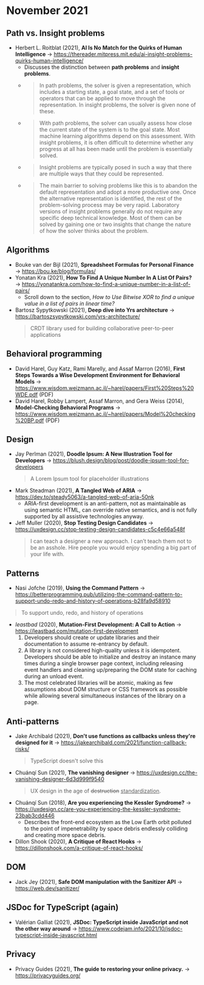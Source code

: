 # November 2021

## Path vs. Insight problems

+ Herbert L. Roitblat (2021), **AI Is No Match for the Quirks of Human Intelligence** &#8594; https://thereader.mitpress.mit.edu/ai-insight-problems-quirks-human-intelligence/
  + Discusses the distinction between **path problems** and **insight problems**.
  + > In path problems, the solver is given a representation, which includes a starting state, a goal state, and a set of tools or operators that can be applied to move through the representation. In insight problems, the solver is given none of these.
  + > With path problems, the solver can usually assess how close the current state of the system is to the goal state. Most machine learning algorithms depend on this assessment. With insight problems, it is often difficult to determine whether any progress at all has been made until the problem is essentially solved.
  + > Insight problems are typically posed in such a way that there are multiple ways that they could be represented. 
  + > The main barrier to solving problems like this is to abandon the default representation and adopt a more productive one. Once the alternative representation is identified, the rest of the problem-solving process may be very rapid. Laboratory versions of insight problems generally do not require any specific deep technical knowledge. Most of them can be solved by gaining one or two insights that change the nature of how the solver thinks about the problem.

## Algorithms

+ Bouke van der Bijl (2021), **Spreadsheet Formulas for Personal Finance** &#8594; https://bou.ke/blog/formulas/
+ Yonatan Kra (2021), **How To Find A Unique Number In A List Of Pairs?** &#8594; https://yonatankra.com/how-to-find-a-unique-number-in-a-list-of-pairs/
  + Scroll down to the section, *How to Use Bitwise XOR to find a unique value in a list of pairs in linear time?*  
+ Bartosz Sypytkowski (2021), **Deep dive into Yrs architecture** &#8594; https://bartoszsypytkowski.com/yrs-architecture/
  > CRDT library used for building collaborative peer-to-peer applications

## Behavioral programming

+ David Harel, Guy Katz, Rami Marelly, and Assaf Marron (2016), **First Steps Towards a Wise Development Environment for Behavioral Models** &#8594; https://www.wisdom.weizmann.ac.il/~harel/papers/First%20Steps%20WDE.pdf (PDF)
+ David Harel, Robby Lampert, Assaf Marron, and Gera Weiss (2014), **Model-Checking Behavioral Programs** &#8594; https://www.wisdom.weizmann.ac.il/~harel/papers/Model%20checking%20BP.pdf (PDF)

## Design

+ Jay Perlman (2021), **Doodle Ipsum: A New Illustration Tool for Developers** &#8594; https://blush.design/blog/post/doodle-ipsum-tool-for-developers
  > A Lorem Ipsum tool for placeholder illustrations
+ Mark Steadman (2021), **A Tangled Web of ARIA** &#8594; https://dev.to/steady5063/a-tangled-web-of-aria-50nk
  + ARIA-first development is an anti-pattern, not as maintainable as using semantic HTML, can override native semantics, and is not fully supported by all assistive technologies anyway.
+ Jeff Muller (2020), **Stop Testing Design Candidates** &#8594; https://uxdesign.cc/stop-testing-design-candidates-c5c4e66a548f
  > I can teach a designer a new approach. I can’t teach them not to be an asshole. Hire people you would enjoy spending a big part of your life with.

## Patterns

+ Nasi Jofche (2019), **Using the Command Pattern** &#8594; https://betterprogramming.pub/utilizing-the-command-pattern-to-support-undo-redo-and-history-of-operations-b28fa9d58910
> To support undo, redo, and history of operations
+ *leastbad* (2020), **Mutation-First Development: A Call to Action** &#8594; https://leastbad.com/mutation-first-development
  1. Developers should create or update libraries and their documentation to assume re-entrancy by default.
  2. A library is not considered high-quality unless it is idempotent. Developers should be able to initialize and destroy an instance many times during a single browser page context, including releasing event handlers and cleaning up/preparing the DOM state for caching during an unload event.
  3. The most celebrated libraries will be atomic, making as few assumptions about DOM structure or CSS framework as possible while allowing several simultaneous instances of the library on a page.

## Anti-patterns

+ Jake Archibald (2021), **Don't use functions as callbacks unless they're designed for it** &#8594; https://jakearchibald.com/2021/function-callback-risks/
  > TypeScript doesn't solve this
+ Chuánqí Sun (2021), **The vanishing designer** &#8594; https://uxdesign.cc/the-vanishing-designer-6d3d999f9540
  > UX design in the age of <del>destruction</del> <ins>standardization</ins>.
+ Chuánqí Sun (2018), **Are you experiencing the Kessler Syndrome?** &#8594; https://uxdesign.cc/are-you-experiencing-the-kessler-syndrome-23bab3cdd446
  + Describes the front-end ecosystem as the Low Earth orbit polluted to the point of impenetrability by space debris endlessly colliding and creating more space debris.
+ Dillon Shook (2020), **A Critique of React Hooks** &#8594; https://dillonshook.com/a-critique-of-react-hooks/

## DOM

+ Jack Jey (2021), **Safe DOM manipulation with the Sanitizer API** &#8594; https://web.dev/sanitizer/

## JSDoc for TypeScript (again)

+ Valérian Galliat (2021), **JSDoc: TypeScript inside JavaScript and not the other way around** &#8594; https://www.codejam.info/2021/10/jsdoc-typescript-inside-javascript.html


## Privacy

+ Privacy Guides (2021), **The guide to restoring your online privacy.** &#8594; https://privacyguides.org/


